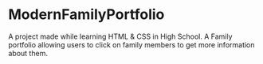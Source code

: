# ModernFamilyPortfolio
A project made while learning HTML &amp; CSS in High School. A Family portfolio allowing users to click on family members to get more information about them.
